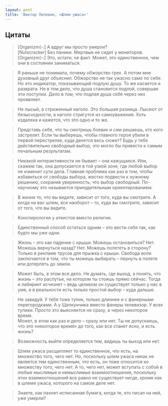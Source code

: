 ```yaml
---
layout: post
title: 'Виктор Пелевин, «Шлем ужаса»'
---
```


## Цитаты

>[Organizm(-:] А вдруг мы просто умерли?  
[Nutscracker] Без паники. Мертвые не сидят у мониторов.  
[Organizm(-:] Это, кстати, не факт. Может, это единственное, чем они в состоянии заниматься.  

>Я раньше не понимала, почему обжорство грех. А потом мне духовный друг объяснил. Обжорство не так ужасно само по себе. Но это индикатор, показывающий подлую душу. То же касается и разврата. Не в том дело, что душа становится подлой, совершая эти поступки. Дело в том, что подлая душа себя через них проявляет.

>Не лысый, а стриженный наголо. Это большая разница. Лысеют от безысходности, а наголо стригутся из самоуважения. Хоть издалека и кажется, что это одно и то же.

>Представь себе, что ты смотришь боевик и сам решаешь, кто кого застрелит. Если ты выберешь, чтобы главного героя убили в первой перестрелке, куда денется весь сюжет? Будь у тебя действительно свободный выбор, это могло бы привести к самым печальным результатам.

>Никакой интерактивности не бывает – она кажущаяся. Или, скажем так, она допускается в той узкой зоне, где любой выбор не изменит сути дела. Главная проблема как раз в том, чтобы избавиться от свободы выбора, жестко подвести к нужному решению, сохранив уверенность, что выбор свободный. По-научному это называется принудительным ориентированием.

>В жизни то, что вы видите, зависит от того, куда вы смотрите. А когда на вас шлем, все наоборот – то, куда вы смотрите, зависит от того, что вы видите.

>Конспирология у атеистов вместо религии.

>Единственный способ остаться одним – это вести себя так, как будто мы уже одни.

>Жизнь – это как падение с крыши. Можешь остановиться? Нет. Можешь вернуться назад? Нет. Можешь полететь в сторону? Только в рекламе трусов для прыжка с крыши. Свобода воли заключается в том, что ты можешь выбирать – пернуть в полете или дотерпеть до земли.

>Может быть, в этом все дело. Не думать, где выход, а понять, что жизнь – это распутье, на котором ты стоишь прямо сейчас. Тогда и лабиринт исчезнет – ведь целиком он существует только у нас в уме, а в реальности есть только простой выбор – куда дальше.

> Не завидуй. У тебя тоже тупик, только длиннее и с фанерными перегородками. А у Щелкунчика вместо фанеры телевизор. У всех тупики. Просто это выясняется не сразу, а через некоторое время.  
Может, в этом как раз и дело – сразу или нет. Ты не допускаешь, что это «некоторое время» до того, как все станет ясно, и есть жизнь?  

>Возможность выйти определяется тем, видишь ты выход или нет.

>Шлем ужаса расщепляет то единственное, что есть, на множество того, чего нет. Но, поскольку шлем ужаса никак не является тем единственным, что есть, он тоже относится ко множеству того, чего нет. А то, чего нет, может вступать с собой в любые мыслимые и немыслимые взаимоотношения, поскольку этих взаимоотношений все равно не существует нигде, кроме как в шлеме ужаса, которого на самом деле нет.

>Знаете, как пахнет исписанная бумага, когда те, кто писал на ней, уже умерли?
